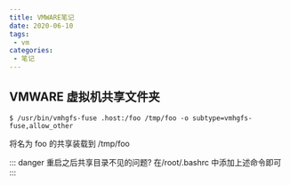 ```yaml
---
title: VMWARE笔记
date: 2020-06-10
tags:
 - vm
categories:
 - 笔记
---
```



## VMWARE 虚拟机共享文件夹

```shell
$ /usr/bin/vmhgfs-fuse .host:/foo /tmp/foo -o subtype=vmhgfs-fuse,allow_other
```	
将名为 foo 的共享装载到 /tmp/foo

::: danger 重启之后共享目录不见的问题?
 在/root/.bashrc 中添加上述命令即可
:::





